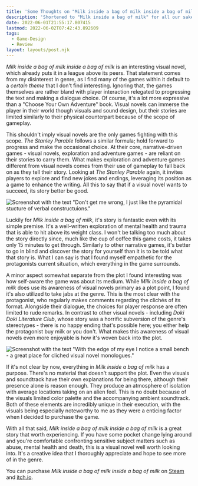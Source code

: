 ```yaml
---
title: 'Some Thoughts on "Milk inside a bag of milk inside a bag of milk"'
description: 'Shortened to "Milk inside a bag of milk" for all our sakes.'
date: 2022-06-01T21:55:17.807415
lastmod: 2022-06-02T07:42:43.892609
tags:
  - Game-Design
  - Review
layout: layouts/post.njk
---
```


_Milk inside a bag of milk inside a bag of milk_ is an interesting visual novel, which already puts it in a league above its peers. That statement comes from my disinterest in genre, as I find many of the games within it default to a _certain theme_ that I don't find interesting. Ignoring that, the games themselves are rather bland with player interaction relegated to progressing the text and making a dialogue choice. Of course, it's a lot more expressive than a "Choose Your Own Adventure" book. Visual novels can immerse the player in their world though visuals and sound design, but their stories are limited similarly to their physical counterpart because of the scope of gameplay.

This shouldn't imply visual novels are the only games fighting with this scope. _The Stanley Parable_ follows a similar formula; hold forward to progress and make the occasional choice. At their core, narrative-driven games - visual novels, exploration and adventure games - are reliant on their stories to carry them. What makes exploration and adventure games different from visual novels comes from their use of gameplay to fall back on as they tell their story. Looking at _The Stanley Parable_ again, it invites players to explore and find new jokes and endings, leveraging its position as a game to enhance the writing. All this to say that if a visual novel wants to succeed, its story better be good.

![Screenshot with the text "Don't get me wrong, I just like the pyramidal stucture of verbal constructuions."](/assets/blog/review-milk-inside-a-bag-of-milk/review-milk-1.jpg)

Luckily for _Milk inside a bag of milk_, it's story is fantastic even with its simple premise. It's a well-written exploration of mental health and trauma that is able to hit above its weight class. I won't be talking too much about the story directly since, much like the cup of coffee this game costs, it takes only 15 minutes to get through. Similarly to other narrative games, it's better to go in blind and discover the story for yourself than it is to be told what that story is. What I can say is that I found myself empathetic for the protagonists current situation, which everything in the game surrounds.

A minor aspect somewhat separate from the plot I found interesting was how self-aware the game was about its medium. While _Milk inside a bag of milk_ does use its awareness of visual novels primary as a plot point, I found it's also utilized to take jabs at the genre. This is the most clear with the protagonist, who regularly makes comments regarding the clichés of its format. Alongside their dialogue, the choices for player response are often limited to rude remarks. In contrast to other visual novels - including _Doki Doki Literature Club_, whose story was a horrific subversion of the genre's stereotypes - there is no happy ending that's possible here; you either help the protagonist buy milk or you don't. What makes this awareness of visual novels even more enjoyable is how it's woven back into the plot.

![Screenshot with the text "With the edge of my eye I notice a small bench - a great place for cliched visual novel monologues."](/assets/blog/review-milk-inside-a-bag-of-milk/review-milk-2.jpg)

If it's not clear by now, everything in _Milk inside a bag of milk_ has a purpose. There's no material that doesn't support the plot. Even the visuals and soundtrack have their own explanations for being there, although their presence alone is reason enough. They produce an atmosphere of isolation with average locations taking on an alien feel. This is no doubt because of the visuals limited color palette and the accompanying ambient soundtrack. Both of these elements are incredibly unique in their execution, with the visuals being especially noteworthy to me as they were a enticing factor when I decided to purchase the game.

With all that said, _Milk inside a bag of milk inside a bag of milk_ is a great story that worth experiencing. If you have some pocket change lying around and you're comfortable confronting sensitive subject matters such as abuse, mental health and death, this is a visual novel well worth looking into. It's a creative idea that I thoroughly appreciate and hope to see more of in the genre.

You can purchase _Milk inside a bag of milk inside a bag of milk_ on [Steam](https://store.steampowered.com/app/1392820) and [itch.io](https://nikita-kryukov.itch.io/pmkm).
